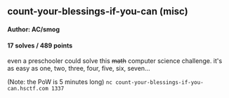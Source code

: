 ## count-your-blessings-if-you-can (misc)
#### Author: AC/smog
#### 17 solves / 489 points

even a preschooler could solve this ~~math~~ computer science challenge. it's as easy as one, two, three, four, five, six, seven...

(Note: the PoW is 5 minutes long)
`nc count-your-blessings-if-you-can.hsctf.com 1337`
